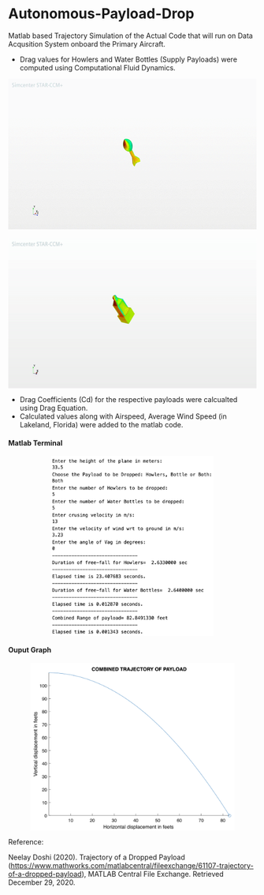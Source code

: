 # Autonomous-Payload-Drop

Matlab based Trajectory Simulation of the Actual Code that will run on Data Acqusition System onboard the Primary Aircraft.

* Drag values for Howlers and Water Bottles (Supply Payloads) were computed using Computational Fluid Dynamics.

<p align="center">
<img src="howler_cfd_animation.gif" width=600 height=305>
</p>

<p align="center">
<img src="bottle_cfd_animation.gif" width=600 height=305 align="center">
</p>

* Drag Coefficients (Cd) for the respective payloads were calcualted using Drag Equation.
* Calculated values along with Airspeed, Average Wind Speed (in Lakeland, Florida) were added to the matlab code.

#### Matlab Terminal
<p align="center">
<img src="out-result.png" width=330 height=364 align="center">
</p>

#### Ouput Graph
<p align="center">
<img src="out-graph.png" width=414 height=340 align="center">
</p>

Reference:

Neelay Doshi (2020). Trajectory of a Dropped Payload (https://www.mathworks.com/matlabcentral/fileexchange/61107-trajectory-of-a-dropped-payload), MATLAB Central File Exchange. Retrieved December 29, 2020.
